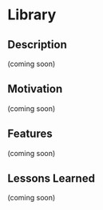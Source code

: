 
# Library

## Description
(coming soon)

## Motivation
(coming soon)

## Features
(coming soon)

## Lessons Learned
(coming soon)